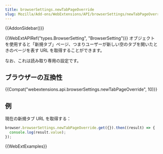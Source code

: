 ```yaml
---
title: browserSettings.newTabPageOverride
slug: Mozilla/Add-ons/WebExtensions/API/browserSettings/newTabPageOverride
---
```


{{AddonSidebar()}}

{{WebExtAPIRef("types.BrowserSetting", "BrowserSetting")}} オブジェクトを使用すると「新規タブ」ページ、つまりユーザーが新しい空のタブを開いたときのページを表す URL を取得することができます。

なお、これは読み取り専用の設定です。

## ブラウザーの互換性

{{Compat("webextensions.api.browserSettings.newTabPageOverride", 10)}}

## 例

現在の新規タブ URL を取得する：

```js
browser.browserSettings.newTabPageOverride.get({}).then((result) => {
  console.log(result.value);
});
```

{{WebExtExamples}}

